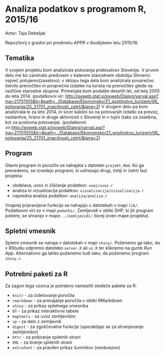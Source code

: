 # Analiza podatkov s programom R, 2015/16

Avtor: Taja Debeljak

Repozitorij z gradivi pri predmetu APPR v študijskem letu 2015/16.

## Tematika

V svojem projektu bom analizirala potovanja prebivalcev Slovenije. V prvem delu me bo zanimalo predvsem v katerem starostnem obdobju Slovenci največ potujemo(zasebno); v sklopu tega dela bom analizirala povprečno število prenočitev in povprečne izdatke na turista na prenočitev glede na različne starostne skupine. Primerjala bom podatke desetih let, od leta 2005 do leta 2014. (podatkovni vir: http://pxweb.stat.si/pxweb/Dialog/varval.asp?ma=2170110S&ti=&path=../Database/Ekonomsko/21_gostinstvo_turizem/06_potovanja/25_21701_znacilnosti_cetrt/&lang=2)
V drugem delu pa bom analizirala le za leto 2014, in sicer kakšni so na potovanjih izdatki za prevoz, nastanitve, hrano in druge aktivnosti v Sloveniji in v tujini (tako za zasebna, kot za poslovna potovanja). (podatkovni vir:http://pxweb.stat.si/pxweb/Dialog/varval.asp?ma=2170105S&ti=&path=../Database/Ekonomsko/21_gostinstvo_turizem/06_potovanja/25_21701_znacilnosti_cetrt/&lang=2)


## Program

Glavni program in poročilo se nahajata v datoteki `projekt.Rmd`. Ko ga prevedemo,
se izvedejo programi, ki ustrezajo drugi, tretji in četrti fazi projekta:

* obdelava, uvoz in čiščenje podatkov: `uvoz/uvoz.r`
* analiza in vizualizacija podatkov: `vizualizacija/vizualizacija.r`
* napredna analiza podatkov: `analiza/analiza.r`

Vnaprej pripravljene funkcije se nahajajo v datotekah v mapi `lib/`. Podatkovni
viri so v mapi `podatki/`. Zemljevidi v obliki SHP, ki jih program pobere, se
shranijo v mapo `../zemljevidi/` (torej izven mape projekta).

## Spletni vmesnik

Spletni vmesnik se nahaja v datotekah v mapi `shiny/`. Poženemo ga tako, da v
RStudiu odpremo datoteko `server.R` ali `ui.R` ter kliknemo na gumb *Run App*.
Alternativno ga lahko poženemo tudi tako, da poženemo program `shiny.r`.

## Potrebni paketi za R

Za zagon tega vzorca je potrebno namestiti sledeče pakete za R:

* `knitr` - za izdelovanje poročila
* `rmarkdown` - za prevajanje poročila v obliki RMarkdown
* `shiny` - za prikaz spletnega vmesnika
* `DT` - za prikaz interaktivne tabele
* `maptools` - za uvoz zemljevidov
* `sp` - za delo z zemljevidi
* `digest` - za zgoščevalne funkcije (uporabljajo se za shranjevanje zemljevidov)
* `httr` - za pobiranje spletnih strani
* `XML` - za branje spletnih strani
* `extrafont` - za pravilen prikaz šumnikov (neobvezno)
